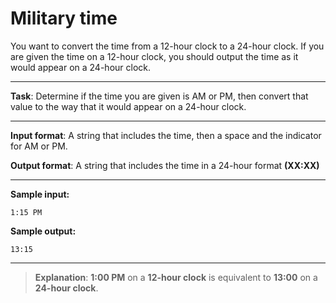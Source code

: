 # Military time

You want to convert the time from a 12-hour clock to a 24-hour clock. If you are given the time on a 12-hour clock, you should output the time as it would appear on a 24-hour clock.   

---
 
**Task**: Determine if the time you are given is AM or PM, then convert that value to the way that it would appear on a 24-hour clock. 

---
 
**Input format**: A string that includes the time, then a space and the indicator for AM or PM. 
 
**Output format**: A string that includes the time in a 24-hour format **(XX:XX)**

---
 
**Sample input:** 
```
1:15 PM
```

**Sample output:** 
```
13:15
```

---

>**Explanation**: **1:00 PM** on a **12-hour clock** is equivalent to **13:00** on a **24-hour clock**.